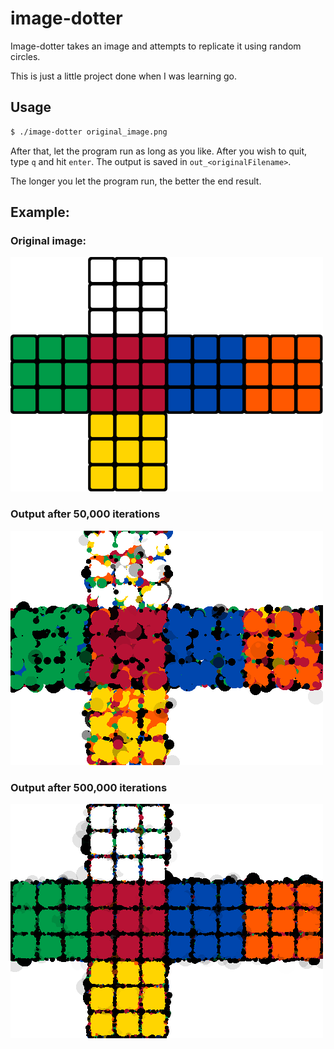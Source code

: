 # image-dotter

Image-dotter takes an image and attempts to replicate it using random circles.

This is just a little project done when I was learning go.

## Usage

```bash
$ ./image-dotter original_image.png
```

After that, let the program run as long as you like. After you wish to quit, type `q` and hit `enter`. The
output is saved in `out_<originalFilename>`.

The longer you let the program run, the better the end result.


## Example:

### Original image:

![Before](Example_in.png)


### Output after 50,000 iterations
![After 50000 iterations](Example_out_50k.png)


### Output after 500,000 iterations

![After 500000 iterations](Example_out_500k.png)
